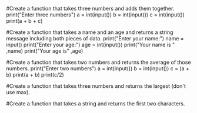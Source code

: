 #Create a function that takes three numbers and adds them together.
print("Enter three numbers")
a = int(input())
b = int(input())
c = int(input())
print(a + b + c)

#Create a function that takes a name and an age and returns a string message including both pieces of data.
print("Enter your name:")
name = input()
print("Enter your age:")
age = int(input())
print("Your name is " ,name)
print("Your age is" ,age)

#Create a function that takes two numbers and returns the average of those numbers.
print("Enter two numbers")
a = int(input())
b = int(input())
c = (a + b)
print(a + b)
print(c/2)

#Create a function that takes three numbers and returns the largest (don't use max).

#Create a function that takes a string and returns the first two characters.
